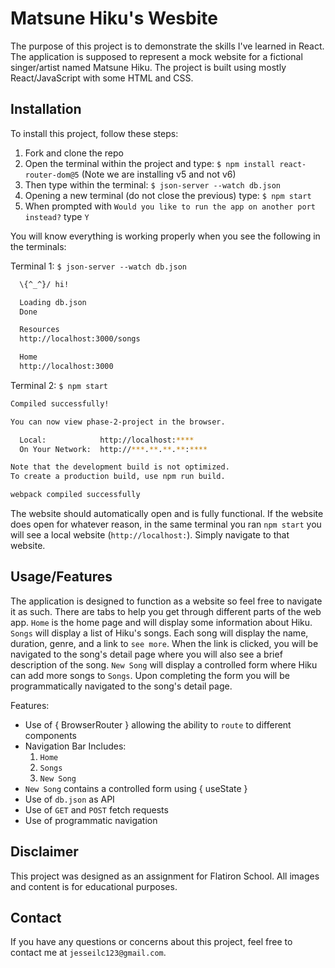 # Matsune Hiku's Wesbite

The purpose of this project is to demonstrate the skills I've learned in React. The application is supposed to represent a mock website for a fictional singer/artist named Matsune Hiku. The project is built using mostly React/JavaScript with some HTML and CSS.

## Installation

To install this project, follow these steps:

1. Fork and clone the repo
2. Open the terminal within the project and type: `$ npm install react-router-dom@5` (Note we are installing v5 and not v6)
3. Then type within the terminal: `$ json-server --watch db.json`
4. Opening a new terminal (do not close the previous) type: `$ npm start`
5. When prompted with `Would you like to run the app on another port instead?` type `Y`

You will know everything is working properly when you see the following in the terminals:

Terminal 1: `$ json-server --watch db.json` 
```bash
  \{^_^}/ hi!

  Loading db.json
  Done

  Resources
  http://localhost:3000/songs

  Home
  http://localhost:3000
```

Terminal 2: `$ npm start`
```bash 
Compiled successfully!

You can now view phase-2-project in the browser.

  Local:            http://localhost:****
  On Your Network:  http://***.**.**.**:****

Note that the development build is not optimized.
To create a production build, use npm run build.

webpack compiled successfully
```
The website should automatically open and is fully functional. If the website does open for whatever reason, in the same terminal you ran `npm start` you will see a local website (`http://localhost:`). Simply navigate to that website. 

## Usage/Features

The application is designed to function as a website so feel free to navigate it as such. There are tabs to help you get through different parts of the web app. `Home` is the home page and will display some information about Hiku. `Songs` will display a list of Hiku's songs. Each song will display the name, duration, genre, and a link to `see more`. When the link is clicked, you will be navigated to the song's detail page where you will also see a brief description of the song. `New Song` will display a controlled form where Hiku can add more songs to `Songs`. Upon completing the form you will be programmatically navigated to the song's detail page. 

Features:
- Use of { BrowserRouter } allowing the ability to `route` to different components
- Navigation Bar Includes: 
    1. `Home`
    2. `Songs`
    3. `New Song`
- `New Song` contains a controlled form using { useState }
- Use of `db.json` as API
- Use of `GET` and `POST` fetch requests
- Use of programmatic navigation 

## Disclaimer

This project was designed as an assignment for Flatiron School. All images and content is for educational purposes. 

## Contact

If you have any questions or concerns about this project, feel free to contact me at `jesseilc123@gmail.com`.